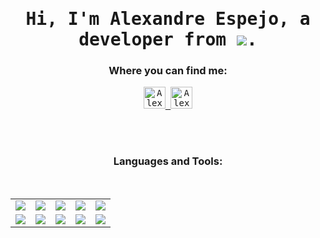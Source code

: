 <h1 align="center">
  <samp>Hi, I'm Alexandre Espejo, a developer from <img align="center" src="https://img.icons8.com/color/48/000000/brazil.png"/>. <br/> 
</h1>


<h3 align="center">Where you can find me:</h3>
<p align="center"> <samp>
  
  
  <a href="https://www.linkedin.com/in/alexandre-espejo-59b5911a9/">
    <img margin-left="100px" alt="Alexandre's Linkdein" width="35px" src="https://img.icons8.com/fluent/48/000000/linkedin.png" />
  </a>
  <a href="https://www.instagram.com/alexandre_espejo/">
    <img alt="Alexandre's Kaggle" width="35px" src="https://img.icons8.com/fluent/48/000000/instagram-new.png" />
  </a>
</p>
  
<br/>
<br/>
  
<h3 align="center">Languages and Tools:</h3>
<br>

<table align="center" width="100%">
  <tr align="center">
    
  <td width="20%">
    <img src="https://img.icons8.com/color/48/000000/react-native.png"/>
  </td>

  <td width="20%">
    <img src="https://img.icons8.com/color/48/000000/javascript.png"/>
  </td>

  <td width="20%">
    <img src="https://img.icons8.com/color/48/000000/nodejs.png"/>
  </td>
  
  <td width="20%">
    <img src="https://img.icons8.com/color/48/000000/git.png"/>
  </td>

  <td width="20%">
    <img src="https://img.icons8.com/color/48/000000/typescript.png"/>
  </td>
  </tr>
  
  
  <tr align="center">
  <td width="20%">
    <img src="https://img.icons8.com/color/48/000000/python.png"/>
  </td>
  
  <td width="20%">
    <img src="https://img.icons8.com/color/48/000000/npm.png"/>
  </td>
  
  <td width="20%">
    <img src="https://img.icons8.com/color/48/000000/postgreesql.png"/>
  </td>
  
  <td width="20%">
    <img src="https://img.icons8.com/color/48/000000/html-5.png"/>
  </td>
  
  <td width="20%">
    <img src="https://img.icons8.com/color/48/000000/css3.png"/>
  </td>
  
  </tr>
  
</table>


